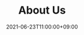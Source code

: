 ---
title: "About Us"
date: 2021-06-23T11:00:00+09:00
heading : "東大PassPortはUT Innovatorsによるグループです"
description : "「情報を、すべての人に」をモットーに。"
expertise_title0: "誰が運営しているの?"
expertise_sectors0: ["現役東大生によって運営されています。","トップレベル現役合格理三生や浪人理三生、地方高校出身理一生など、様々なバックグラウンドを持ったメンバーで運営されています"]
expertise_title1: "何をしているの？"
expertise_sectors1: ["東大生による、東大を目指すのに役立つ情報発信","全ての受験生から保護者様まで、様々な方に楽しんでいただけ、将来のためになるようなコンテンツを発信していきます。"]
expertise_title2: "東大生によるインタラクティブなイベント"
expertise_sectors2: ["小学生、中学生、高校生、浪人生、保護者様それぞれの方を対象にした、質問もできるテーマ別のイベントを企画しております。8月を予定しております。"]
expertise_title3: "東大生と少人数で話す、なんでも相談会"
expertise_sectors3: ["受験相談から、モチベーションを高めたい方まで、どなたでもお越しください！私たちの持つ情報、経験を総動員して誠意を持って対応させていただきます。7〜8月を予定しております。"]
---